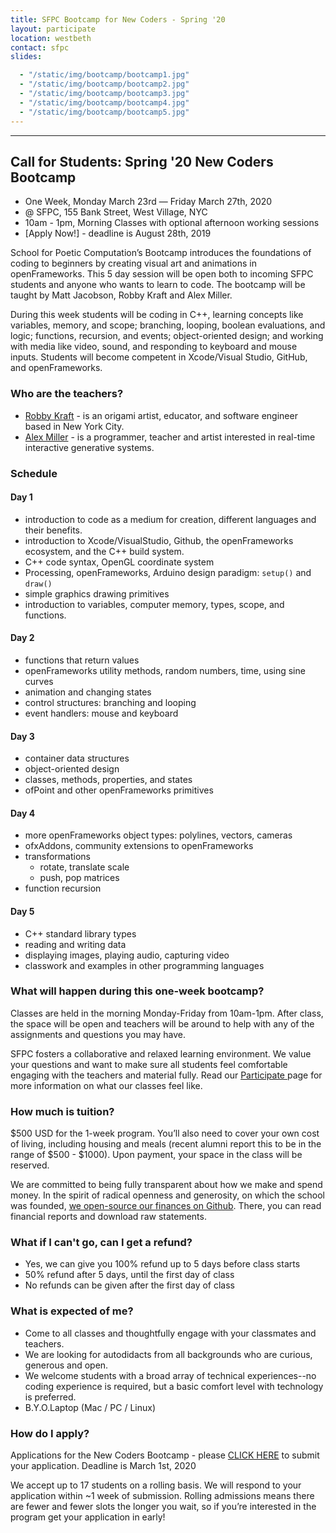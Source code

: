 ```yaml
---
title: SFPC Bootcamp for New Coders - Spring '20
layout: participate
location: westbeth
contact: sfpc
slides:

  - "/static/img/bootcamp/bootcamp1.jpg"
  - "/static/img/bootcamp/bootcamp2.jpg"
  - "/static/img/bootcamp/bootcamp3.jpg"
  - "/static/img/bootcamp/bootcamp4.jpg"
  - "/static/img/bootcamp/bootcamp5.jpg"
---
```

***

## Call for Students: Spring '20 New Coders Bootcamp
- One Week, Monday March 23rd — Friday March 27th, 2020
- @ SFPC, 155 Bank Street, West Village, NYC
- 10am - 1pm, Morning Classes with optional afternoon working sessions
- [Apply Now!] - deadline is August 28th, 2019

School for Poetic Computation’s Bootcamp introduces the foundations of coding to beginners by creating visual art and animations in openFrameworks. This 5 day session will be open both to incoming SFPC students and anyone who wants to learn to code. The bootcamp will be taught by Matt Jacobson, Robby Kraft and Alex Miller.

During this week students will be coding in C++, learning concepts like variables, memory, and scope; branching, looping, boolean evaluations, and logic; functions, recursion, and events; object-oriented design; and working with media like video, sound, and responding to keyboard and mouse inputs. Students will become competent in Xcode/Visual Studio, GitHub, and openFrameworks.

### Who are the teachers?
- [Robby Kraft](http://robbykraft.com/) - is an origami artist, educator, and software engineer based in New York City.
- [Alex Miller](http://spacefiller.space/) - is a programmer, teacher and artist interested in real-time interactive generative systems.

### Schedule

#### Day 1
- introduction to code as a medium for creation, different languages and their benefits.
- introduction to Xcode/VisualStudio, Github, the openFrameworks ecosystem, and the C++ build system.
- C++ code syntax, OpenGL coordinate system
- Processing, openFrameworks, Arduino design paradigm: `setup()` and `draw()`
- simple graphics drawing primitives
- introduction to variables, computer memory, types, scope, and functions.

#### Day 2
- functions that return values
- openFrameworks utility methods, random numbers, time, using sine curves
- animation and changing states
- control structures: branching and looping
- event handlers: mouse and keyboard

#### Day 3
- container data structures
- object-oriented design
- classes, methods, properties, and states
- ofPoint and other openFrameworks primitives

#### Day 4
- more openFrameworks object types: polylines, vectors, cameras
- ofxAddons, community extensions to openFrameworks
- transformations
  - rotate, translate scale
  - push, pop matrices
- function recursion

#### Day 5
- C++ standard library types
- reading and writing data
- displaying images, playing audio, capturing video
- classwork and examples in other programming languages


### What will happen during this one-week bootcamp?
Classes are held in the morning Monday-Friday from 10am-1pm. After class, the space will be open and teachers will be around to help with any of the assignments and questions you may have.

SFPC fosters a collaborative and relaxed learning environment. We value your questions and want to make sure all students feel comfortable engaging with the teachers and material fully.  Read our <a href="/participate/"> Participate </a> page for more information on what our classes feel like.

### How much is tuition?
$500 USD for the 1-week program. You’ll also need to cover your own cost of living, including housing and meals (recent alumni report this to be in the range of $500 - $1000). Upon payment, your space in the class will be reserved.

We are committed to being fully transparent about how we make and spend money. In the spirit of radical openness and generosity, on which the school was founded, [we open-source our finances on Github](https://github.com/sfpc/finance-and-administration). There, you can read financial reports and download raw statements.

### What if I can't go, can I get a refund?
- Yes, we can give you 100% refund up to 5 days before class starts
- 50% refund after 5 days, until the first day of class
- No refunds can be given after the first day of class


### What is expected of me?
- Come to all classes and thoughtfully engage with your classmates and teachers.
- We are looking for autodidacts from all backgrounds who are curious, generous and open.
- We welcome students with a broad array of technical experiences--no coding experience is required, but a basic comfort level with technology is preferred.
- B.Y.O.Laptop (Mac / PC / Linux)


### How do I apply?

Applications for the New Coders Bootcamp - please [CLICK HERE](https://airtable.com/shr4DF0I48cpZB9Le) to submit your application. Deadline is March 1st, 2020

We accept up to 17 students on a rolling basis. We will respond to your application within ~1 week of submission. Rolling admissions means there are fewer and fewer slots the longer you wait, so if you’re interested in the program get your application in early!
